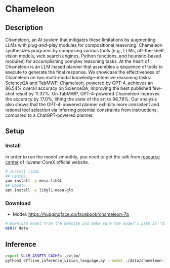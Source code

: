 # Chameleon

## Description

Chameleon, an AI system that mitigates these limitations by augmenting LLMs with plug-and-play modules for compositional reasoning. Chameleon synthesizes programs by composing various tools (e.g., LLMs, off-the-shelf vision models, web search engines, Python functions, and heuristic-based modules) for accomplishing complex reasoning tasks. At the heart of Chameleon is an LLM-based planner that assembles a sequence of tools to execute to generate the final response. We showcase the effectiveness of Chameleon on two multi-modal knowledge-intensive reasoning tasks: ScienceQA and TabMWP. Chameleon, powered by GPT-4, achieves an 86.54% overall accuracy on ScienceQA, improving the best published few-shot result by 11.37%. On TabMWP, GPT-4-powered Chameleon improves the accuracy by 17.0%, lifting the state of the art to 98.78%. Our analysis also shows that the GPT-4-powered planner exhibits more consistent and rational tool selection via inferring potential constraints from instructions, compared to a ChatGPT-powered planner.

## Setup

### Install

In order to run the model smoothly, you need to get the sdk from [resource center](https://support.iluvatar.com/#/ProductLine?id=2) of Iluvatar CoreX official website.

```bash
# Install libGL
## CentOS
yum install -y mesa-libGL
## Ubuntu
apt install -y libgl1-mesa-glx
```

### Download

- Model: <https://huggingface.co/facebook/chameleon-7b>

```bash
# Download model from the website and make sure the model's path is "data/chameleon-7b"
mkdir data
```

## Inference

```bash
export VLLM_ASSETS_CACHE=../vllm/
python3 offline_inference_vision_language.py --model ./data/chameleon-7b --max-tokens 256 -tp 2 --trust-remote-code --temperature 0.0
```
